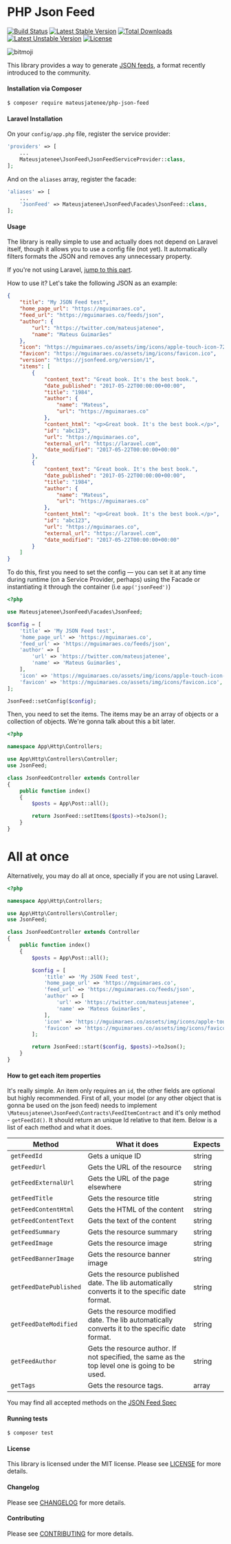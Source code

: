 PHP Json Feed
================
[![Build Status](https://travis-ci.org/mateusjatenee/php-json-feed.svg?branch=master)](https://travis-ci.org/mateusjatenee/php-json-feed)
[![Latest Stable Version](https://poser.pugx.org/mateusjatenee/php-json-feed/v/stable)](https://packagist.org/packages/mateusjatenee/php-json-feed)
[![Total Downloads](https://poser.pugx.org/mateusjatenee/php-json-feed/downloads)](https://packagist.org/packages/mateusjatenee/php-json-feed)
[![Latest Unstable Version](https://poser.pugx.org/mateusjatenee/php-json-feed/v/unstable)](https://packagist.org/packages/mateusjatenee/php-json-feed)
[![License](https://poser.pugx.org/mateusjatenee/php-json-feed/license)](https://packagist.org/packages/mateusjatenee/php-json-feed)

![bitmoji](https://render.bitstrips.com/v2/cpanel/10152648-280888328_2-s4-v1.png?transparent=1&palette=1&width=246)   

This library provides a way to generate [JSON feeds](https://jsonfeed.org), a format recently introduced to the community.

#### Installation via Composer
``` bash
$ composer require mateusjatenee/php-json-feed
```

#### Laravel Installation   

On your `config/app.php` file, register the service provider:   
```php   
'providers' => [
    ...
    Mateusjatenee\JsonFeed\JsonFeedServiceProvider::class,
];
```   
And on the `aliases` array, register the facade:   
```php   
'aliases' => [
    ...
    'JsonFeed' => Mateusjatenee\JsonFeed\Facades\JsonFeed::class,
];
```

#### Usage   
The library is really simple to use and actually does not depend on Laravel itself, though it allows you to use a config file (not yet). It automatically filters formats the JSON and removes any unnecessary property.   

If you're not using Laravel, [jump to this part](#all-at-once).

How to use it? Let's take the following JSON as an example:   
```json   
{
    "title": "My JSON Feed test",
    "home_page_url": "https://mguimaraes.co",
    "feed_url": "https://mguimaraes.co/feeds/json",
    "author": {
        "url": "https://twitter.com/mateusjatenee",
        "name": "Mateus Guimarães"
    },
    "icon": "https://mguimaraes.co/assets/img/icons/apple-touch-icon-72x72.png",
    "favicon": "https://mguimaraes.co/assets/img/icons/favicon.ico",
    "version": "https://jsonfeed.org/version/1",
    "items": [
        {
            "content_text": "Great book. It's the best book.",
            "date_published": "2017-05-22T00:00:00+00:00",
            "title": "1984",
            "author": {
                "name": "Mateus",
                "url": "https://mguimaraes.co"
            },
            "content_html": "<p>Great book. It's the best book.</p>",
            "id": "abc123",
            "url": "https://mguimaraes.co",
            "external_url": "https://laravel.com",
            "date_modified": "2017-05-22T00:00:00+00:00"
        },
        {
            "content_text": "Great book. It's the best book.",
            "date_published": "2017-05-22T00:00:00+00:00",
            "title": "1984",
            "author": {
                "name": "Mateus",
                "url": "https://mguimaraes.co"
            },
            "content_html": "<p>Great book. It's the best book.</p>",
            "id": "abc123",
            "url": "https://mguimaraes.co",
            "external_url": "https://laravel.com",
            "date_modified": "2017-05-22T00:00:00+00:00"
        }
    ]
}
```  

To do this, first you need to set the config — you can set it at any time during runtime (on a Service Provider, perhaps) using the Facade or instantiating it through the container (i.e `app('jsonFeed')`)

```php   
<?php

use Mateusjatenee\JsonFeed\Facades\JsonFeed;

$config = [
    'title' => 'My JSON Feed test',
    'home_page_url' => 'https://mguimaraes.co',
    'feed_url' => 'https://mguimaraes.co/feeds/json',
    'author' => [
        'url' => 'https://twitter.com/mateusjatenee',
        'name' => 'Mateus Guimarães',
    ],
    'icon' => 'https://mguimaraes.co/assets/img/icons/apple-touch-icon-72x72.png',
    'favicon' => 'https://mguimaraes.co/assets/img/icons/favicon.ico',
];

JsonFeed::setConfig($config);

```   

Then, you need to set the items. The items may be an array of objects or a collection of objects. We're gonna talk about this a bit later.   

```php   
<?php

namespace App\Http\Controllers;

use App\Http\Controllers\Controller;
use JsonFeed;

class JsonFeedController extends Controller
{
    public function index()
    {
        $posts = App\Post::all();

        return JsonFeed::setItems($posts)->toJson();
    }
}

```

# All at once
Alternatively, you may do all at once, specially if you are not using Laravel.  

```php   
<?php

namespace App\Http\Controllers;

use App\Http\Controllers\Controller;
use JsonFeed;

class JsonFeedController extends Controller
{
    public function index()
    {
        $posts = App\Post::all();

        $config = [
            'title' => 'My JSON Feed test',
            'home_page_url' => 'https://mguimaraes.co',
            'feed_url' => 'https://mguimaraes.co/feeds/json',
            'author' => [
                'url' => 'https://twitter.com/mateusjatenee',
                'name' => 'Mateus Guimarães',
            ],
            'icon' => 'https://mguimaraes.co/assets/img/icons/apple-touch-icon-72x72.png',
            'favicon' => 'https://mguimaraes.co/assets/img/icons/favicon.ico',
        ];

        return JsonFeed::start($config, $posts)->toJson();
    }
}

```

#### How to get each item properties   
It's really simple. An item only requires an `id`, the other fields are optional but highly recommended.  First of all, your model (or any other object that is gonna be used on the json feed) needs to implement `\Mateusjatenee\JsonFeed\Contracts\FeedItemContract` and it's only method - `getFeedId()`. It should return an unique Id relative to that item.  Below is a list of each method and what it does.  

| Method                 | What it does                                                                                     | Expects |
|------------------------|--------------------------------------------------------------------------------------------------|---------|
| `getFeedId`            | Gets a unique ID                                                                                 | string  |
| `getFeedUrl`           | Gets the URL of the resource                                                                     | string  |
| `getFeedExternalUrl`   | Gets the URL of the page elsewhere                                                               | string  |
| `getFeedTitle`         | Gets the resource title                                                                          | string  |
| `getFeedContentHtml`   | Gets the HTML of the content                                                                     | string  |
| `getFeedContentText`   | Gets the text of the content                                                                     | string  |
| `getFeedSummary`       | Gets the resource summary                                                                        | string  |
| `getFeedImage`         | Gets the resource image                                                                          | string  |
| `getFeedBannerImage`   | Gets the resource banner image                                                                   | string  |
| `getFeedDatePublished` | Gets the resource published date. The lib automatically converts it to the specific date format. | string  |
| `getFeedDateModified`  | Gets the resource modified date. The lib automatically converts it to the specific date format.  | string  |
| `getFeedAuthor`        | Gets the resource author. If not specified, the same as the top level one is going to be used.   | string  |
| `getTags`              | Gets the resource tags.                                                                          | array   |  

You may find all accepted methods on the [JSON Feed Spec](https://jsonfeed.org/version/1)

#### Running tests
``` bash
$ composer test
```

#### License
This library is licensed under the MIT license. Please see [LICENSE](LICENSE.md) for more details.

#### Changelog
Please see [CHANGELOG](CHANGELOG.md) for more details.

#### Contributing
Please see [CONTRIBUTING](CONTRIBUTING.md) for more details.
